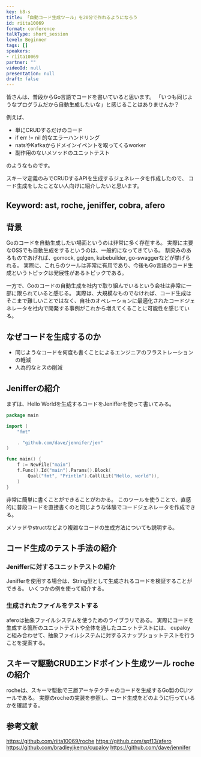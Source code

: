 ```yaml
---
key: b8-s
title: 「自動コード生成ツール」を20分で作れるようになろう
id: riita10069
format: conference
talkType: short_session
level: Beginner
tags: []
speakers:
- riita10069
partner: ""
videoId: null
presentation: null
draft: false
---
```

皆さんは、普段からGo言語でコードを書いていると思います。
「いつも同じようなプログラムだから自動生成したいな」と感じることはありませんか？

例えば、
- 単にCRUDするだけのコード
- if err != nil 的なエラーハンドリング
- natsやKafkaからドメインイベントを取ってくるworker
- 副作用のないメソッドのユニットテスト

のようなものです。

スキーマ定義のみでCRUDするAPIを生成するジェネレータを作成したので、
コード生成をしたことない人向けに紹介したいと思います。

Keyword:
ast, roche, jeniffer, cobra, afero
---
## 背景

Goのコードを自動生成したい場面というのは非常に多く存在する。
実際に主要なOSSでも自動生成をするというのは、一般的になってきている。
馴染みのあるものであげれば、gomock, gqlgen, kubebuilder, go-swaggerなどが挙げられる。
実際に、これらのツールは非常に有用であり、今後もGo言語のコード生成というトピックは発展性があるトピックである。

一方で、Goのコードの自動生成を社内で取り組んでいるという会社は非常に一部に限られていると感じる。
実際は、大規模なものでなければ、コード生成はそこまで難しいことではなく、自社のオペレーションに最適化されたコードジェネレータを社内で開発する事例がこれから増えてくることに可能性を感じている。

## なぜコードを生成するのか

- 同じようなコードを何度も書くことによるエンジニアのフラストレーションの軽減
- 人為的なミスの削減

## Jenifferの紹介

まずは、Hello Worldを生成するコードをJenifferを使って書いてみる。

```go
package main

import (
    "fmt"

    . "github.com/dave/jennifer/jen"
)

func main() {
	f := NewFile("main")
	f.Func().Id("main").Params().Block(
		Qual("fmt", "Println").Call(Lit("Hello, world")),
	)
}
```
非常に簡単に書くことができることがわかる。
このツールを使うことで、直感的に普段コードを直接書くのと同じような体験でコードジェネレータを作成できる。

メソッドやstructなどより複雑なコードの生成方法についても説明する。

## コード生成のテスト手法の紹介

### Jenifferに対するユニットテストの紹介

Jenifferを使用する場合は、String型として生成されるコードを検証することができる。
いくつかの例を使って紹介する。

### 生成されたファイルをテストする

aferoは抽象ファイルシステムを使うためのライブラリである。
実際にコードを生成する箇所のユニットテストや全体を通したユニットテストには、
cupaloyと組み合わせて、抽象ファイルシステムに対するスナップショットテストを行うことを提案する。



## スキーマ駆動CRUDエンドポイント生成ツール rocheの紹介

rocheは、スキーマ駆動で三層アーキテクチャのコードを生成するGo製のCLIツールである。
実際のrocheの実装を参照し、コード生成をどのように行っているかを確認する。

## 参考文献

https://github.com/riita10069/roche
https://github.com/spf13/afero
https://github.com/bradleyjkemp/cupaloy
https://github.com/dave/jennifer

